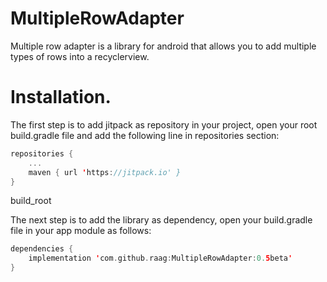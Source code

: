 # MultipleRowAdapter

Multiple row adapter is a library for android that allows you to add multiple types of rows into a recyclerview.

# Installation.

The first step is to add jitpack as repository in your project, open your root build.gradle file and add the following line in repositories section:

```kotlin
repositories {
    ...
	maven { url 'https://jitpack.io' }
}
```

build_root

The next step is to add the library as dependency, open your build.gradle file in your app module as follows:

```kotlin
dependencies {
    implementation 'com.github.raag:MultipleRowAdapter:0.5beta'
}
```
